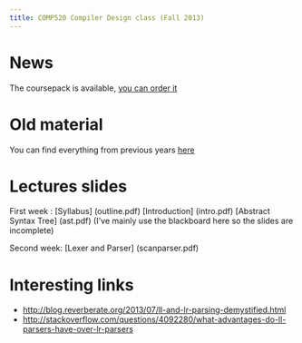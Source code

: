 ```yaml
---
title: COMP520 Compiler Design class (Fall 2013)
---
```


# News

The coursepack is available, [you can order it](https://www.bookstore.mcgill.ca/comp-520-compiler-design-1)

# Old material

You can find everything from previous years [here](http://www.cs.mcgill.ca/~cs520/2012/)

# Lectures slides

First week :
[Syllabus] (outline.pdf)
[Introduction] (intro.pdf)
[Abstract Syntax Tree] (ast.pdf) (I've mainly use the blackboard here so the slides are incomplete)

Second week:
[Lexer and Parser] (scanparser.pdf)


# Interesting links
* http://blog.reverberate.org/2013/07/ll-and-lr-parsing-demystified.html
* http://stackoverflow.com/questions/4092280/what-advantages-do-ll-parsers-have-over-lr-parsers
